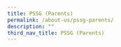 ```yaml
---
title: PSSG (Parents)
permalink: /about-us/pssg-parents/
description: ""
third_nav_title: PSSG (Parents)
---
```

